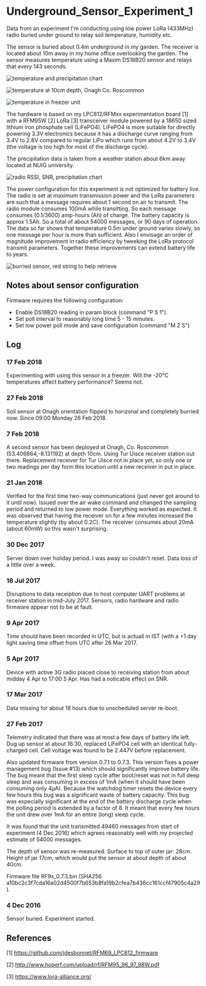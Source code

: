 # Underground_Sensor_Experiment_1

Data from an experiment I'm conducting using low power LoRa (433MHz) radio buried under ground to relay soil temperature, humidity etc.

The sensor is buried about 0.4m underground in my garden. The receiver is located about 10m away in my home office overlooking the garden. The sensor measures temperature using a Maxim DS18B20 sensor and relays that every 143 seconds.

![temperature and precipitation chart](./charts/temperature-precipitation.png)

![temperature at 10cm depth, Onagh Co. Roscommon](./charts/temperature-onagh.png)

![temperature in freezer unit](./charts/temperature-freezer.png)

The hardware is based on my LPC812/RFMxx experimentation board [1]  with a RFM95W [2] LoRa [3] transceiver module powered by a 18650 sized lithium iron phosphate cell (LiFePO4). LiFePO4 is more suitable for directly powering 3.3V electronics because it has a discharge curve ranging from 3.4V to 2.8V compared to regular LiPo which runs from about 4.2V to 3.4V (the voltage is too high for most of the discharge cycle).

The precipitation data is taken from a weather station about 6km away located at NUIG university.

![radio RSSI, SNR, precipitation chart](./charts/radio-rssi-snr.png)


The power configuration for this experiment is not optimized for battery live. The radio is set at maximum transmission power and the LoRa parameters are such that a message requires about 1 second on air to transmit. The radio module consumes 100mA while transitting. So each message consumes (0.1/3600) amp-hours (Ah) of charge. The battery capacity is approx 1.5Ah. So a total of about 54000 messages, or 90 days of operation. The data so far shows that temperature 0.5m under ground varies slowly, so one message per hour is more than sufficient. Also I envisage an order of magnitude improvement in radio efficiency by tweeking the LoRa protocol transmit parameters. Together these improvements can extend battery life to years.

![burried sensor, red string to help retrieve](./doc/buried_sensor.jpg)

## Notes about sensor configuration

Firmware requires the following configuration:

  * Enable DS18B20 reading in param block (command "P 5 1").
  * Set poll interval to reasonably long time 5 - 15 minutes.
  * Set low power poll mode and save configuration (command "M 2 S")
  
## Log 

### 17 Feb 2018

Experimenting with using this sensor in a freezer. Will the -20°C temperatures affect battery performance? Seems not.

### 27 Feb 2018

Soil sensor at Onagh orientation flipped to horizonal and completely burried now. Since 09:00 Monday 26 Feb 2018.

### 7 Feb 2018

A second sensor has been deployed at Onagh, Co. Roscommon (53.406864,-8.131192) at depth 10cm. Using
Tur Uisce receiver station out there. Replacement 
receiver for Tur Uisce not in place yet, so only one or two readings per day form this location until a
new receiver in put in place.

### 21 Jan 2018

Verified for the first time two-way communications (just never got around to it until now). Issued over the air
wake command and changed the sampling period and returned to low power mode. Everything worked as expected.
It was observed that having the receiver on for a few minutes increased the temperature slightly (by about 0.2C). 
The receiver consumes about 20mA (about 60mW) so this wasn't surprising.

### 30 Dec 2017

Server down over holiday period. I was away so couldn't reset. Data loss of a little over a week.

### 18 Jul 2017

Disruptions to data receiption due to host computer UART problems at receiver station in mid-July 2017. 
Sensors, radio hardware and radio firmware appear not to be at fault.

### 9 Apr 2017

Time should have been recorded in UTC, but is actuall in IST (with a +1 day light saving time offset from UTC after 26 Mar 2017.

### 5 Apr 2017

Device with active 3G radio placed close to receiving station from about midday 4 Apr to 17:00 5 Apr. Has had a noticable 
effect on SNR.

### 17 Mar 2017

Data missing for about 18 hours due to unscheduled server re-boot.

### 27 Feb 2017 

Telemetry indicated that there was at most a few days of battery life left. Dug up sensor at about 16:30, 
replaced LiFePO4 cell with an identical fully-charged cell. Cell  voltage was found to be 2.447V before replacement. 

Also updated firmware from version 0.7.1 to 0.7.3. This version fixes a power management bug (Issue #13) which should significantly improve battery life. The bug meant that the first sleep cycle after boot/reset was not in full deep sleep and was consuming in excess of 1mA (when it should have been consuming only 4µA). Because the watchdog timer resets the device every few hours this bug was a significant waste of battery capacity. This bug was expecially significant at the end of the battery discharge cycle when the polling period is extended by a factor of 8. It meant that every few hours the unit drew over 1mA for an entire (long) sleep cycle.

It was found that the unit transmitted 49460 messages from start of experiment (4 Dec 2016) which
agrees reasonably well with my projected estimate of 54000 messages.  

The depth of sensor was re-measured. Surface to top of outer jar: 28cm. Height of jar 17cm, which would put the sensor at about depth of about 40cm. 

Firmware file RF9x_0.7.3.bin (SHA256 a10bc2c3f7cda16a02d4500f7b653b8fa19b2cfea7b436cc161ccf47905c4a29).


### 4 Dec 2016

Sensor buried. Experiment started.

## References

[1] https://github.com/jdesbonnet/RFM69_LPC812_firmware

[2] http://www.hoperf.com/upload/rf/RFM95_96_97_98W.pdf

[3] https://www.lora-alliance.org/

